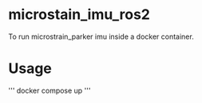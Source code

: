 # microstain_imu_ros2

To run microstrain_parker imu inside a docker container.

# Usage

'''
docker compose up
'''
